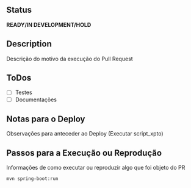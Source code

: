 ## Status
**READY/IN DEVELOPMENT/HOLD**

## Description
Descrição do motivo da execução do Pull Request

## ToDos
- [ ] Testes
- [ ] Documentações

## Notas para o Deploy
Observações para anteceder ao Deploy (Executar script_xpto)

## Passos para a Execução ou Reprodução 
Informações de como executar ou reproduzir algo que foi objeto do PR

```sh
mvn spring-boot:run
```